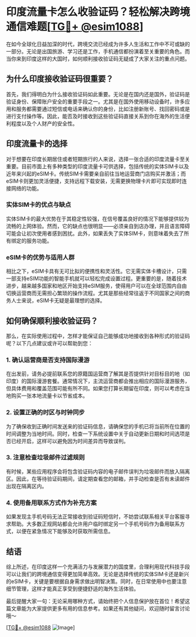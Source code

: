 # 印度流量卡怎么收验证码？轻松解决跨境通信难题[[TG💪+ @esim1088](https://t.me/s/esim1088)]

在如今全球化日益加深的时代，跨境交流已经成为许多人生活和工作中不可或缺的一部分。无论是出国旅游、学习还是工作，手机通信都扮演着至关重要的角色。而当你来到印度这样的大国时，如何顺利接收验证码无疑成了大家关注的重点问题。

## 为什么印度接收验证码很重要？

首先，我们得明白为什么接收验证码如此重要。无论是在国内还是国外，验证码是验证身份、保障账户安全的重要手段之一。尤其是在国外使用移动设备时，许多应用和服务都需要通过短信或电话来确认你的身份，比如注册新账号、找回密码或是进行支付操作等。因此，能否及时接收到这些验证码直接关系到你在海外的生活便利程度以及个人财产的安全性。

## 印度流量卡的选择

对于想要在印度长期居住或者短期旅行的人来说，选择一张合适的印度流量卡至关重要。目前市面上有多种类型的印度流量卡可供选择，包括传统的实体SIM卡以及近年来兴起的eSIM卡。传统SIM卡需要亲自前往当地运营商门店购买并激活；而eSIM卡则更加灵活便捷，支持远程下载安装，无需更换物理卡片即可实现即时连接网络的功能。

### 实体SIM卡的优点与缺点

实体SIM卡的最大优势在于其稳定性较强，在信号覆盖良好的情况下能够提供较为流畅的上网体验。然而，它的缺点也很明显——必须亲自到店办理，并且语言障碍可能会让初次使用者感到困扰。此外，如果丢失了实体SIM卡，则意味着失去了所有绑定的服务功能。

### eSIM卡的优势与适用人群

相比之下，eSIM卡具有无可比拟的便携性和灵活性。它无需实体卡槽设计，只需一部支持eSIM功能的智能手机就可以轻松完成设置过程。更重要的是，随着技术进步，越来越多国家和地区开始支持eSIM服务，使得用户可以在全球范围内自由切换运营商而无需担心繁琐的操作流程。尤其是那些经常往返于不同国家之间的商务人士来说，eSIM卡无疑是最理想的选择。

## 如何确保顺利接收验证码？

那么，在实际使用过程中，怎样才能保证自己能够成功地接收到各种形式的验证码呢？以下几点建议或许可以帮助到您：

### 1. 确认运营商是否支持国际漫游
在出发前，请务必提前联系您的原籍国运营商了解其是否提供针对目标目的地（如印度）的国际漫游套餐。通常情况下，主流运营商都会推出相应的国际漫游服务，但具体费用和覆盖范围可能有所不同。如果您打算长期留在印度，则可以考虑在当地购买一张本地流量卡以节省成本。

### 2. 设置正确的时区与时钟同步
为了确保收到正确时间发送来的验证码信息，请确保您的手机已将当前所在位置的时间调整为当地时间。同时，检查一下系统设置中关于自动更新日期和时间选项是否已经开启，这样可以避免因为时间差异而导致误判。

### 3. 注意检查垃圾邮件过滤规则
有时候，某些应用程序会将包含验证码内容的电子邮件误判为垃圾邮件而放入隔离区。因此，在等待验证码期间，请定期查看您的邮箱，并手动检查是否有未读邮件出现在隔离区内。

### 4. 使用备用联系方式作为补充方案
如果发现主手机号码无法正常接收到验证码短信时，不妨尝试联系相关平台客服寻求帮助。大多数正规网站都会允许用户临时绑定另一个手机号码作为备用联系方式，以便在紧急情况下能够及时获取所需信息。

## 结语

综上所述，在印度这样一个充满活力与发展潜力的国度里，合理利用现代科技手段可以让我们的跨境通信变得更加简单高效。无论是选择传统的实体SIM卡还是新兴的eSIM卡，关键是要根据自身需求做出明智决策。同时，在日常使用中也要注意细节管理，这样才能真正享受到便捷舒适的海外生活体验。

最后提醒大家一句：无论采用哪种方式，请始终把个人信息保护放在首位！希望这篇文章能为大家提供更多有用的信息参考。如果还有其他疑问，欢迎随时留言讨论哦～

[[TG💪+ @esim1088](https://t.me/s/esim1088) ![Image](https://i.postimg.cc/4NQfJmqS/Snipaste-2025-05-13-00-14-12.png)]